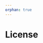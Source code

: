 ```yaml
---
orphan: true
---
```


# License

```{include} ../LICENSE

```
                                                                                                                                                                                                                                       